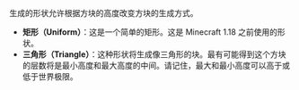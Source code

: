 生成的形状允许根据方块的高度改变方块的生成方式。

* **矩形（Uniform）**：这是一个简单的矩形。这是 Minecraft 1.18 之前使用的形状。
* **三角形（Triangle）**：这种形状将生成像三角形的块。最有可能得到这个方块的层数将是最小高度和最大高度的中间。请记住，最大和最小高度可以高于或低于世界极限。